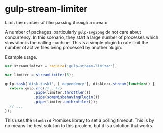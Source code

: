 gulp-stream-limiter
===================

Limit the number of files passing through a stream

A number of packages, particularly `gulp-svg2png` do not care about
concurrency. In this scenario, they start a large number of processes
which slows/locks the calling machine. This is a simple plugin to rate
limit the number of active files being processed by another plugin.

Example usage.

```javascript
var streamLimiter = require('gulp-stream-limiter');

var limiter = streamLimiter(5);

gulp.task('disk-task1', ['dependency'], diskLock.stream(function() {
  return gulp.src(/*...*/)
             .pipe(limiter.throttler())
             .pipe(someMisbehavingPlugin())
             .pipe(limiter.unthrottler());
  // ...
});
```
This uses the `bluebird` Promises library to set a polling timeout. This
is by no means the best solution to this problem, but it is a solution
that works.

